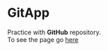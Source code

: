 # GitApp

Practice with **GitHub** repository.  
To see the page go [here](https://ui-coder.github.io/gitapp/)
